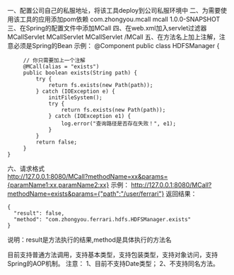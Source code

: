 一、配置公司自己的私服地址，将该工具deploy到公司私服环境中
二、为需要使用该工具的应用添加pom依赖
    <dependency>
        <groupId>com.zhongyou.mcall</groupId>
        <artifactId>mcall</artifactId>
        <version>1.0.0-SNAPSHOT</version>
    </dependency>
三、在Spring的配置文件中添加MCall
    <import resource="classpath:mcall-application.xml"/>
四、在web.xml加入servlet过滤器
    <!--用于处理MCall相关请求-->
    <servlet>
        <servlet-name>MCallServlet</servlet-name>
        <servlet-class>MCallServlet</servlet-class>
    </servlet>
    <servlet-mapping>
        <servlet-name>MCallServlet</servlet-name>
        <url-pattern>/MCall</url-pattern>
    </servlet-mapping>
五、在方法名上加上注解，注意必须是Spring的Bean
示例：
     @Component
     public class HDFSManager {
     
         // 你只需要加上一个注解
         @MCall(alias = "exists")
         public boolean exists(String path) {
             try {
                 return fs.exists(new Path(path));
             } catch (IOException e) {
                 initFileSystem();
                 try {
                     return fs.exists(new Path(path));
                 } catch (IOException e1) {
                     log.error("查询路径是否存在失败！", e1);
                 }
             }
             return false;
         }
    }
六、请求格式    
    http://127.0.0.1:8080/MCall?methodName=xx&params={paramName1:xx,paramName2:xx}
示例：
    http://127.0.0.1:8080/MCall?methodName=exists&params={"path":"/user/ferrari"}
返回结果：

    {
      "result": false,
      "method": "com.zhongyou.ferrari.hdfs.HDFSManager.exists"
    }
说明：result是方法执行的结果,method是具体执行的方法名

目前支持普通方法调用，支持基本类型，支持包装类型，支持对象访问，支持Spring的AOP机制。
注意：
1、目前不支持Date类型；
2、不支持同名方法。
